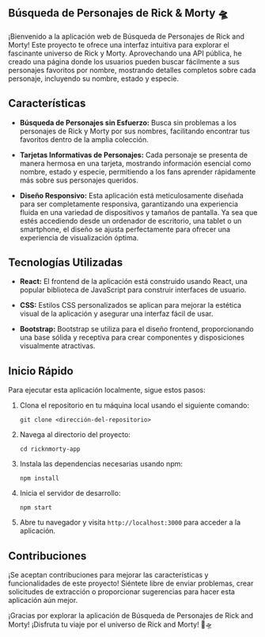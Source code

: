 ## Búsqueda de Personajes de Rick & Morty 🛸

¡Bienvenido a la aplicación web de Búsqueda de Personajes de Rick and Morty! Este proyecto te ofrece una interfaz intuitiva para explorar el fascinante universo de Rick y Morty. Aprovechando una API pública, he creado una página donde los usuarios pueden buscar fácilmente a sus personajes favoritos por nombre, mostrando detalles completos sobre cada personaje, incluyendo su nombre, estado y especie.

## Características

- **Búsqueda de Personajes sin Esfuerzo:** Busca sin problemas a los personajes de Rick y Morty por sus nombres, facilitando encontrar tus favoritos dentro de la amplia colección.

- **Tarjetas Informativas de Personajes:** Cada personaje se presenta de manera hermosa en una tarjeta, mostrando información esencial como nombre, estado y especie, permitiendo a los fans aprender rápidamente más sobre sus personajes queridos.

- **Diseño Responsivo:** Esta aplicación está meticulosamente diseñada para ser completamente responsiva, garantizando una experiencia fluida en una variedad de dispositivos y tamaños de pantalla. Ya sea que estés accediendo desde un ordenador de escritorio, una tablet o un smartphone, el diseño se ajusta perfectamente para ofrecer una experiencia de visualización óptima.

## Tecnologías Utilizadas

- **React:** El frontend de la aplicación está construido usando React, una popular biblioteca de JavaScript para construir interfaces de usuario.

- **CSS:** Estilos CSS personalizados se aplican para mejorar la estética visual de la aplicación y asegurar una interfaz fácil de usar.

- **Bootstrap:** Bootstrap se utiliza para el diseño frontend, proporcionando una base sólida y receptiva para crear componentes y disposiciones visualmente atractivas.

## Inicio Rápido

Para ejecutar esta aplicación localmente, sigue estos pasos:

1. Clona el repositorio en tu máquina local usando el siguiente comando:
   ```
   git clone <dirección-del-repositorio>
   ```

2. Navega al directorio del proyecto:
   ```
   cd ricknmorty-app
   ```

3. Instala las dependencias necesarias usando npm:
   ```
   npm install
   ```

4. Inicia el servidor de desarrollo:
   ```
   npm start
   ```

5. Abre tu navegador y visita `http://localhost:3000` para acceder a la aplicación.

## Contribuciones

¡Se aceptan contribuciones para mejorar las características y funcionalidades de este proyecto! Siéntete libre de enviar problemas, crear solicitudes de extracción o proporcionar sugerencias para hacer esta aplicación aún mejor.

¡Gracias por explorar la aplicación de Búsqueda de Personajes de Rick and Morty! ¡Disfruta tu viaje por el universo de Rick and Morty! 🚀🛸
